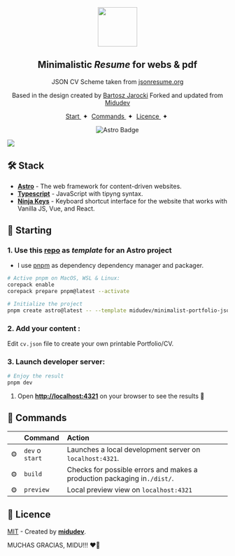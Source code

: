 

<div align="center">
<img src="logo.png" height="90px" width="auto" /> 
<h2>
    Minimalistic <em>Resume</em> for webs & pdf
</h2>
<p>
JSON  CV Scheme taken from <a href="https://jsonresume.org/schema/">jsonresume.org</a>
</p>
<p>
Based in the design created by <a href="https://github.com/BartoszJarocki/cv">Bartosz Jarocki</a>
Forked and updated from 
<a href="https://github.com/midudev">Midudev</a> 

</p>

</div>

<div align="center">
    <a href="#🚀-starting">
        Start
    </a>
    <span>&nbsp;✦&nbsp;</span>
    <a href="#🧞-Commands">
        Commands
    </a>
    <span>&nbsp;✦&nbsp;</span>
    <a href="#🔑-Licence">
        Licence
    </a>
    <span>&nbsp;✦&nbsp;</span>
 
   
</div>

<p></p>

<div align="center">

![Astro Badge](https://img.shields.io/badge/Astro-BC52EE?logo=astro&logoColor=fff&style=flat)


</div>

<img src="portada.png"></img>

## 🛠️ Stack

- [**Astro**](https://astro.build/) - The web framework for content-driven websites.
- [**Typescript**](https://www.typescriptlang.org/) - JavaScript with tipyng syntax.
- [**Ninja Keys**](https://github.com/ssleptsov/ninja-keys) - Keyboard shortcut interface for the website that works with Vanilla JS, Vue, and React.




## 🚀 Starting

### 1. Use this [repo](https://github.com/midudev/minimalist-portfolio-json) as _template_ for an Astro project


- I use  [pnpm](https://pnpm.io/installation) as dependency dependency manager and packager.

```bash
# Active pnpm on MacOS, WSL & Linux:
corepack enable
corepack prepare pnpm@latest --activate

# Initialize the project
pnpm create astro@latest -- --template midudev/minimalist-portfolio-json
```

### 2. Add your content :
Edit `cv.json` file to create your own printable Portfolio/CV.
### 3. Launch developer server:

```bash
# Enjoy the result
pnpm dev
```


1. Open [**http://localhost:4321**](http://localhost:4321/) on your browser to see the results 🚀


## 🧞 Commands

|     | Command          | Action                                        |
| :-- | :--------------- | :-------------------------------------------- |
| ⚙️  | `dev` o `start` | Launches a local development server on `localhost:4321`.  |
| ⚙️  | `build`          | Checks for possible errors and makes a production packaging in`./dist/`.      |
| ⚙️  | `preview`        | Local preview view on `localhost:4321` |



## 🔑 Licence

[MIT](LICENSE.txt) - Created by [**midudev**](https://midu.dev).

MUCHAS GRACIAS, MIDU!!! ❤🫶



